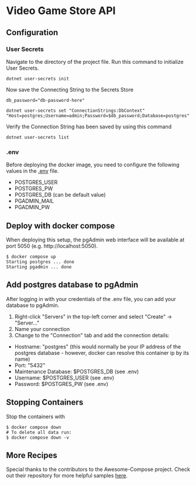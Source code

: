 # Video Game Store API

## Configuration

### User Secrets
Navigate to the directory of the project file. Run this command to initialize User Secrets.

``` shell
dotnet user-secrets init
```

Now save the Connecting String to the Secrets Store

``` shell
db_password="db-password-here"

dotnet user-secrets set "ConnectionStrings:DbContext" "Host=postgres;Username=admin;Password=$db_password;Database=postgres"
```

Verify the Connection String has been saved by using this command

```shell
dotnet user-secrets list
```

### .env
Before deploying the docker image, you need to configure the following values in the [.env](.env) file.
- POSTGRES_USER
- POSTGRES_PW
- POSTGRES_DB (can be default value)
- PGADMIN_MAIL
- PGADMIN_PW

## Deploy with docker compose
When deploying this setup, the pgAdmin web interface will be available at port 5050 (e.g. http://localhost:5050).  

``` shell
$ docker compose up
Starting postgres ... done
Starting pgadmin ... done
```

## Add postgres database to pgAdmin
After logging in with your credentials of the .env file, you can add your database to pgAdmin. 
1. Right-click "Servers" in the top-left corner and select "Create" -> "Server..."
2. Name your connection
3. Change to the "Connection" tab and add the connection details:
- Hostname: "postgres" (this would normally be your IP address of the postgres database - however, docker can resolve this container ip by its name)
- Port: "5432"
- Maintenance Database: $POSTGRES_DB (see .env)
- Username: $POSTGRES_USER (see .env)
- Password: $POSTGRES_PW (see .env)

## Stopping Containers

Stop the containers with
``` shell
$ docker compose down
# To delete all data run:
$ docker compose down -v
```

## More Recipes

Special thanks to the contributors to the Awesome-Compose project. Check out their 
repository for more helpful samples [here](https://github.com/docker/awesome-compose/tree/master).
